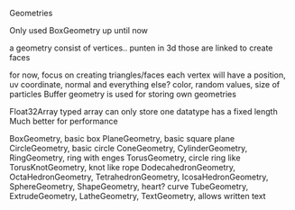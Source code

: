 Geometries

Only used BoxGeometry up until now

a geometry consist of vertices.. punten in 3d
those are linked to create faces

for now, focus on creating triangles/faces
each vertex will have a position, uv coordinate, normal and everything else? color, random values, size of particles
Buffer geometry is used for storing own geometries

Float32Array
typed array can only store one datatype
has a fixed length
Much better for performance




BoxGeometry, basic box
PlaneGeometry, basic square plane
CircleGeometry, basic circle
ConeGeometry,
CylinderGeometry,
RingGeometry,   ring with enges
TorusGeometry, circle ring like
TorusKnotGeometry, knot like rope
DodecahedronGeometry,
OctaHedronGeometry,
TetrahedronGeometry,
IcosaHedronGeometry,
SphereGeometry,
ShapeGeometry, heart? curve
TubeGeometry,
ExtrudeGeometry,
LatheGeometry,
TextGeometry, allows written text

